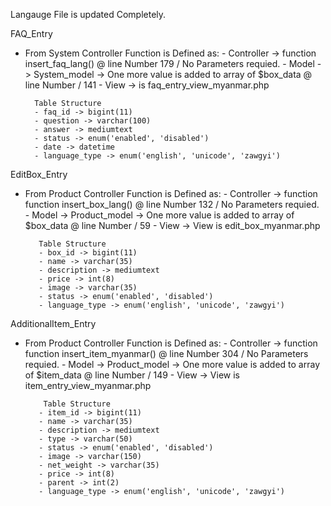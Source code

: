 Langauge File is updated Completely.

FAQ_Entry
- From System Controller
    Function is Defined as:
        - Controller -> function insert_faq_lang() @ line Number 179 / No Parameters requied.
        - Model -> System_model -> One more value is added to array of $box_data @ line Number / 141
        - View -> is faq_entry_view_myanmar.php


        Table Structure
        - faq_id -> bigint(11)
        - question -> varchar(100)
        - answer -> mediumtext
        - status -> enum('enabled', 'disabled')
        - date -> datetime
        - language_type -> enum('english', 'unicode', 'zawgyi')


EditBox_Entry
- From Product Controller
    Function is Defined as:
        - Controller -> function function insert_box_lang() @ line Number 132 / No Parameters requied.
        - Model -> Product_model -> One more value is added to array of $box_data @ line Number / 59
        - View -> View is edit_box_myanmar.php

         Table Structure
         - box_id -> bigint(11)
         - name -> varchar(35)
         - description -> mediumtext
         - price -> int(8)
         - image -> varchar(35)	
         - status -> enum('enabled', 'disabled')
         - language_type -> enum('english', 'unicode', 'zawgyi')


AdditionalItem_Entry
- From Product Controller
    Function is Defined as:
        - Controller -> function function insert_item_myanmar() @ line Number 304 / No Parameters requied.
        - Model -> Product_model -> One more value is added to array of $item_data @ line Number / 149
        - View -> View is item_entry_view_myanmar.php

          Table Structure
         - item_id -> bigint(11)
         - name -> varchar(35)
         - description -> mediumtext
         - type -> varchar(50)
         - status -> enum('enabled', 'disabled')
         - image -> varchar(150)
         - net_weight -> varchar(35)
         - price -> int(8)
         - parent -> int(2)
         - language_type -> enum('english', 'unicode', 'zawgyi')